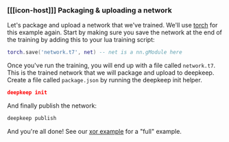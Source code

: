 ### [[[icon-host]]] Packaging & uploading a network

Let's package and upload a network that we've trained. We'll use
[torch](http://torch.ch) for this example again. Start by making sure you save
the network at the end of the training by adding this to your lua training script:

```lua
torch.save('network.t7', net) -- net is a nn.gModule here
```

Once you've run the training, you will end up with a file called `network.t7`.
This is the trained network that we will package and upload to deepkeep.
Create a file called `package.json` by running the deepkeep init helper.

```json
deepkeep init
```

And finally publish the network:

```bash
deepkeep publish
```

And you're all done! See our
[xor example](https://github.com/deepkeep/xor) for a "full" example.
